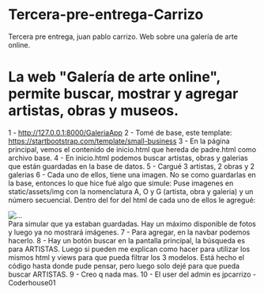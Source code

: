 # Tercera-pre-entrega-Carrizo
Tercera pre entrega, juan pablo carrizo. Web sobre una galería de arte online.

# La web "Galería de arte online", permite buscar, mostrar y agregar artistas, obras y museos.
1 - http://127.0.0.1:8000/GaleriaApp
2 - Tomé de base, este template: https://startbootstrap.com/template/small-business
3 - En la página principal, vemos el contenido de inicio.html que hereda de padre.html como archivo base.
4 - En inicio.html podemos buscar artistas, obras y galerias que están guardadas en la base de datos.
5 - Cargué 3 artistas, 2 obras y 2 galerias
6 - Cada uno de ellos, tiene una imagen. No se como guardarlas en la base, entonces lo que hice fué algo que simule:
    Puse imagenes en static/assets/img con la nomenclatura A, O y G (artista, obra y galeria) y un número secuencial.
    Dentro del for del html de cada uno de ellos le agregué:
     <div class="col-lg-7"><img class="img-fluid rounded mb-4 mb-lg-0" src="{% static 'GaleriaApp/assets/img/A' %}{{ forloop.counter }}.jpg" alt="..." /></div>
    Para simular que ya estaban guardadas. Hay un máximo disponible de fotos y luego ya no mostrará imágenes.
7 - Para agregar, en la navbar podemos hacerlo.
8 - Hay un botón buscar en la pantalla principal, la búsqueda es para ARTISTAS. 
    Luego si pueden me explican como hacer para utilizar los mismos html y views para que pueda filtrar los 3 modelos.
    Está hecho el código hasta donde pude pensar, pero luego solo dejé para que pueda buscar ARTISTAS.
9 - Creo q nada mas.
10 - El user del admin es jpcarrizo - Coderhouse01
